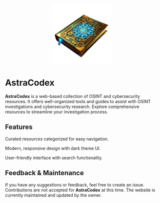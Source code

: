 <p align="center">
  <img src="media/astracodex.png" alt="AstraCodex" width="200"/>
</p>

# AstraCodex

**AstraCodex** is a web-based collection of OSINT and cybersecurity resources. It offers well-organized tools and guides to assist with OSINT investigations and cybersecurity research. Explore comprehensive resources to streamline your investigation process.

## Features

Curated resources categorized for easy navigation.

Modern, responsive design with dark theme UI.

User-friendly interface with search functionality.

## Feedback & Maintenance

If you have any suggestions or feedback, feel free to create an issue. Contributions are not accepted for **AstraCodex** at this time. The website is currently maintained and updated by the owner.
